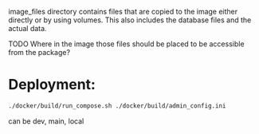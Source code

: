 image_files directory contains files that are copied to the image either directly or by using volumes.
This also includes the database files and the actual data.

TODO
Where in the image those files should be placed to be accessible from the package?

# Deployment:
```bash
./docker/build/run_compose.sh ./docker/build/admin_config.ini
```
can be dev, main, local